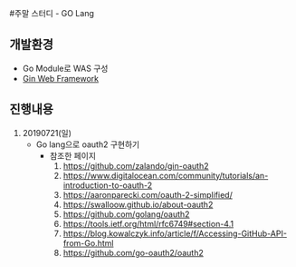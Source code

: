 #주말 스터디 - GO Lang

## 개발환경
- Go Module로 WAS 구성
- [Gin Web Framework](https://github.com/gin-gonic/gin)

## 진행내용

1. 20190721(일)
    - Go lang으로 oauth2 구현하기
        - 참조한 페이지
            1. <https://github.com/zalando/gin-oauth2>
            1. <https://www.digitalocean.com/community/tutorials/an-introduction-to-oauth-2>
            1. <https://aaronparecki.com/oauth-2-simplified/>
            1. <https://swalloow.github.io/about-oauth2>
            1. <https://github.com/golang/oauth2>
            1. <https://tools.ietf.org/html/rfc6749#section-4.1>
            1. <https://blog.kowalczyk.info/article/f/Accessing-GitHub-API-from-Go.html>
            1. <https://github.com/go-oauth2/oauth2>